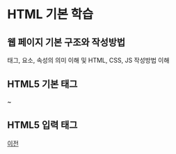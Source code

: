# HTML 기본 학습

## 웹 페이지 기본 구조와 작성방법
태그, 요소, 속성의 의미 이해 및 HTML, CSS, JS 작성방법 이해

## HTML5 기본 태그
~

## HTML5 입력 태그
[이전](https://github.com/SeoDongWoo1216/StudyHtml)
